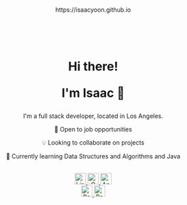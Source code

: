 <!--
**isaac-yoon/isaac-yoon** is a ✨ _special_ ✨ repository because its `README.md` (this file) appears on your GitHub profile.

Here are some ideas to get you started:

- 🔭 I’m currently working on ...
- 🌱 I’m currently learning ...
- 👯 I’m looking to collaborate on ...
- 🤔 I’m looking for help with ...
- 💬 Ask me about ...
- 📫 How to reach me: ...
- 😄 Pronouns: ...
- ⚡ Fun fact: ...
-->


<!-- <div id="header" align="center">

</div> -->
<div id="bio" align="center" >
  </br>
  </br>
  </br>
  </br>
  <div>
    https://isaacyoon.github.io
  </div>
  </br>
  </br>
  </br>
  </br>
  <h1> 
    <p> Hi there! </p>
    <p> I'm Isaac 🤔 </p>    
  </h1>
  <div>
    <p> I'm a full stack developer, located in Los Angeles.</p>
    <p>👋 Open to job opportunities</p>
    <p>💡 Looking to collaborate on projects</p>
    <p>🌱 Currently learning Data Structures and Algorithms and Java</p>
  </div>
<br/>
</div>
<div align="center">
  <div>
</div>
   <a href="https://www.linkedin.com/in/lucidlaughter/" target="_blank" >
    <img height="26" src="https://img.shields.io/badge/LinkedIn-blue?style=for-the-badge&logo=linkedin&logoColor=white" alt="LinkedIn Badge"/>
  </a>
  <a href="mailto:iyoon22@gmail.com" target="_blank" >
    <img height="26px" src="https://img.shields.io/badge/gmail-%23D14836.svg?&style=for-the-badge&logo=gmail&logoColor=white" alt="Gmail Badge" />
  </a>
  <a href="https://angel.co/u/isaac-yoon-22" target="_blank" >
    <img height="26px" src="https://img.shields.io/badge/AngelList-b6b9b9?style=for-the-badge&logo=AngelList&logoColor=black" alt="AngelList Badge"/>
  </a>
<!--   
  <a href="https://developers.google.com/profile/u/" target="_blank" >
    <img height="26px" src="https://img.shields.io/badge/google-4285F4?style=for-the-badge&logo=google&logoColor=white" alt="Google Developer Badge"/>
  </a> 
-->
</div>
<div  id="bio" align="center" >
  <a href="https://isaac-yoon.github.io" target="_blank" >
    <img height="26px" src="https://img.shields.io/badge/Portfolio-%23000000.svg?style=for-the-badge&logo=firefox&logoColor=#FF7139" alt="Portfolio Badge"/>
  </a>
  <img height="26px" src="https://komarev.com/ghpvc/?username=isaac-yoon&style=flat-square&color=brightgreen" alt="Page views count"/>
</div>

<br/>
<!-- <div align="left" ><h1>Languages and Tools:</h1></div>
<div align="center">
  <img src="https://github.com/devicons/devicon/blob/master/icons/react/react-original-wordmark.svg" title="React" alt="React" width="40" height="40"/>&nbsp;
  <img src="https://github.com/devicons/devicon/blob/master/icons/javascript/javascript-original.svg" title="JavaScript" alt="JavaScript" width="40" height="40"/>&nbsp;
  <img src="https://github.com/devicons/devicon/blob/master/icons/ruby/ruby-original.svg" title="Ruby" alt="Ruby" width="40" height="40"/>&nbsp;
  <img src="https://cdn.jsdelivr.net/gh/devicons/devicon/icons/rails/rails-plain.svg" title="Rails" alt="Rails" width="40" height="40"/>&nbsp;
  <img src="https://github.com/devicons/devicon/blob/master/icons/redux/redux-original.svg" title="Redux" alt="Redux " width="40" height="40"/>&nbsp;
  <img src="https://github.com/devicons/devicon/blob/master/icons/python/python-original.svg" title="Python" alt="Python" width="40" height="40"/>&nbsp;
  <img src="https://github.com/devicons/devicon/blob/master/icons/css3/css3-plain-wordmark.svg"  title="CSS3" alt="CSS" width="40" height="40"/>&nbsp;
  <img src="https://github.com/devicons/devicon/blob/master/icons/html5/html5-original.svg" title="HTML5" alt="HTML5" width="40" height="40"/>&nbsp;
  <img src="https://github.com/devicons/devicon/blob/master/icons/amazonwebservices/amazonwebservices-plain-wordmark.svg" title="AWS" alt="AWS" width="40" height="40"/>&nbsp;
  <img src="https://raw.githubusercontent.com/github/explore/80688e429a7d4ef2fca1e82350fe8e3517d3494d/topics/postgresql/postgresql.png" title="PosgreSQL" alt="postgreSQL" width="40" height="40"/>&nbsp;
  <img src="https://raw.githubusercontent.com/github/explore/80688e429a7d4ef2fca1e82350fe8e3517d3494d/topics/sql/sql.png" title="SQL" alt="SQL" width="40" height="40"/>
  &nbsp;
  <img src="https://raw.githubusercontent.com/github/explore/80688e429a7d4ef2fca1e82350fe8e3517d3494d/topics/git/git.png" title="Git" alt="Git" width="40" height="40" />&nbsp;
  <img src="https://cdn.jsdelivr.net/gh/devicons/devicon/icons/jquery/jquery-plain.svg" title="jQuery" alt="jQuery" width="40" height="40"/>&nbsp;
  <img src="https://raw.githubusercontent.com/github/explore/80688e429a7d4ef2fca1e82350fe8e3517d3494d/topics/nodejs/nodejs.png" title="Node.js" alt="Node.js" width="40" height="40" />&nbsp;
  <img src="https://cdn.jsdelivr.net/gh/devicons/devicon/icons/mongodb/mongodb-plain-wordmark.svg" title="MongoDB" alt="MongoDb" width="40" height="40"/>&nbsp;
  <img src="https://cdn.jsdelivr.net/gh/devicons/devicon/icons/express/express-original.svg" title="Express.js" alt="Express.js" width="40" height="40"/>&nbsp;
  <img src="https://raw.githubusercontent.com/github/explore/80688e429a7d4ef2fca1e82350fe8e3517d3494d/topics/visual-studio-code/visual-studio-code.png" title="Visual Studio Code" alt="Visual Studio Code" width="40" height="40"/>&nbsp;
</div>
 -->
<!-- <br/>
<div align="left" ><h1>Projects:</h1></div>
<div  id="projects" align="center" >
  <div>
    <div>
      <p>Chatting Application - built with React, Redux, Ruby on Rails, and ActionCable</p>
      <a href="https://disarray.herokuapp.com/" >
        <img src="" title="" alt="DisArray" width="" />
      </a>
    </div>
  </div>
  <div>
    <div>
      <p>Harmony-Music built with MERN, Tone.js, and websocket.io</p>
      <a href="https://harmonic-music.herokuapp.com/#/" >
        <img src="" title="" alt="Harmonic-Music" width=""/>
      </a>
    </div>
  </div>
  <div>
    <p>Guess the Word Game using Canvas</p>
    <a href="https://logosword.herokuapp.com" >
      <img src="" title="" alt="Logos-Word" width="" />
    </a>
  </div>
</div> -->
